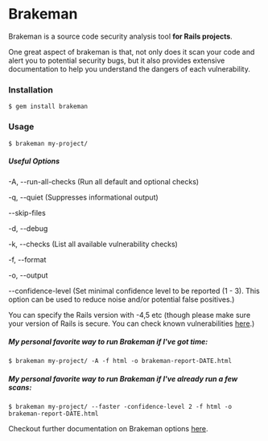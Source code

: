 # Brakeman 
Brakeman is a source code security analysis tool **for Rails projects**. 

One great aspect of brakeman is that, not only does it scan your code and alert you to potential security bugs, but it also provides extensive documentation to help you understand the dangers of each vulnerability. 

### Installation
`$ gem install brakeman`

### Usage
`$ brakeman my-project/`  
##### Useful Options
-A, --run-all-checks (Run all default and optional checks)  

-q, --quiet (Suppresses informational output)

--skip-files

-d, --debug

-k, --checks (List all available vulnerability checks)

-f, --format 

-o, --output 

--confidence-level (Set minimal confidence level to be reported (1 - 3). This option can be used to reduce noise and/or potential false positives.)

You can specify the Rails version with -4,5 etc (though please make sure your version of Rails is secure. You can check known vulnerabilities [here][rails_cve].)  

[rails_cve]:https://www.cvedetails.com/vulnerability-list/vendor_id-12043/product_id-22568/Rubyonrails-Ruby-On-Rails.html

##### My personal favorite way to run Brakeman if I've got time:
`$ brakeman my-project/ -A -f html -o brakeman-report-DATE.html`

##### My personal favorite way to run Brakeman if I've already run a few scans:
`$ brakeman my-project/ --faster -confidence-level 2 -f html -o brakeman-report-DATE.html`

Checkout further documentation on Brakeman options [here][brakeman_link].

[brakeman_link]:http://brakemanscanner.org/docs/options/


